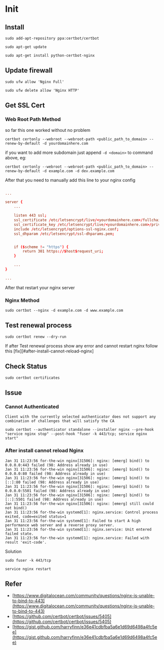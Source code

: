 # Init

## Install

`sudo add-apt-repository ppa:certbot/certbot`

`sudo apt-get update`

`sudo apt-get install python-certbot-nginx`

## Update firewall

`sudo ufw allow 'Nginx Full'`

`sudo ufw delete allow 'Nginx HTTP'`

## Get SSL Cert

### Web Root Path Method

so far this one worked without no problem

`certbot certonly --webroot --webroot-path <public_path_to_domain> --renew-by-default -d yourdomainhere.com`

if you want to add more subdomain just append `-d <domain>` to command above, eg:

`certbot certonly --webroot --webroot-path <public_path_to_domain> --renew-by-default -d example.com -d dev.example.com`

After that you need to manually add this line to your nginx config

```conf

...

server {
    ...

    listen 443 ssl;
    ssl_certificate /etc/letsencrypt/live/<yourdomainhere.com>/fullchain.pem;
    ssl_certificate_key /etc/letsencrypt/live/<yourdomainhere.com>/privkey.pem;
    include /etc/letsencrypt/options-ssl-nginx.conf;
    ssl_dhparam /etc/letsencrypt/ssl-dhparams.pem;


    if ($scheme != "https") {
        return 301 https://$host$request_uri;
    }

    ...
}

...

```

After that restart your nginx server

### Nginx Method

`sudo certbot --nginx -d example.com -d www.example.com`

## Test renewal process

`sudo certbot renew --dry-run`

If after Test renewal process show any error and cannot restart nginx follow this [fix][#after-install-cannot-reload-nginx]

## Check Status

`sudo certbot certificates`

## Issue

### Cannot Authenticated

```log
Client with the currently selected authenticator does not support any combination of challenges that will satisfy the CA
```

`sudo certbot --authenticator standalone --installer nginx --pre-hook "service nginx stop" --post-hook "fuser -k 443/tcp; service nginx start"`

### After install cannot reload Nginx

```log
Jan 31 11:23:56 for-the-win nginx[31506]: nginx: [emerg] bind() to 0.0.0.0:443 failed (98: Address already in use)
Jan 31 11:23:56 for-the-win nginx[31506]: nginx: [emerg] bind() to 0.0.0.0:80 failed (98: Address already in use)
Jan 31 11:23:56 for-the-win nginx[31506]: nginx: [emerg] bind() to [::]:80 failed (98: Address already in use)
Jan 31 11:23:56 for-the-win nginx[31506]: nginx: [emerg] bind() to 0.0.0.0:5501 failed (98: Address already in use)
Jan 31 11:23:56 for-the-win nginx[31506]: nginx: [emerg] bind() to [::]:5501 failed (98: Address already in use)
Jan 31 11:23:56 for-the-win nginx[31506]: nginx: [emerg] still could not bind()
Jan 31 11:23:56 for-the-win systemd[1]: nginx.service: Control process exited, code=exited status=1
Jan 31 11:23:56 for-the-win systemd[1]: Failed to start A high performance web server and a reverse proxy server.
Jan 31 11:23:56 for-the-win systemd[1]: nginx.service: Unit entered failed state.
Jan 31 11:23:56 for-the-win systemd[1]: nginx.service: Failed with result 'exit-code'.
```

Solution

`sudo fuser -k 443/tcp`

`service nginx restart`

## Refer

* [https://www.digitalocean.com/community/questions/nginx-is-unable-to-bind-to-443](https://www.digitalocean.com/community/questions/nginx-is-unable-to-bind-to-443)
* [https://github.com/certbot/certbot/issues/5405](https://github.com/certbot/certbot/issues/5405)
* [https://gist.github.com/harryfinn/e36e41cdbfba5a6e1d69d6498a4fc5ee](https://gist.github.com/harryfinn/e36e41cdbfba5a6e1d69d6498a4fc5ee)